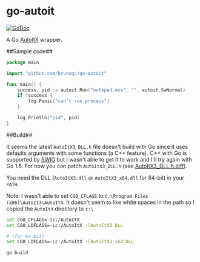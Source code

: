 go-autoit
=========
[![GoDoc](https://godoc.org/github.com/brunoqc/go-autoit?status.png)](https://godoc.org/github.com/brunoqc/go-autoit)

A Go [AutoItX](https://www.autoitscript.com/site/autoit/) wrapper.

##Sample code##
```go
package main

import "github.com/brunoqc/go-autoit"

func main() {
	success, pid := autoit.Run("notepad.exe", "", autoit.SwNormal)
	if !success {
		log.Panic("can't run process")
	}

	log.Println("pid", pid)
}

```

##Build##

It seems the latest `AutoItX3_DLL.h` file doesn't build with Go since it uses defaults arguments with some functions (a C++ feature). C++ with Go is supported by [SWIG](swig.org/Doc3.0/Go.html) but I wasn't able to get it to work and I'll try again with Go 1.5. For now you can patch `AutoItX3_DLL.h` (see [AutoItX3_DLL.h.diff](AutoItX3_DLL.h.diff)).

You need the DLL (`AutoItX3.dll` or `AutoItX3_x64.dll` for 64-bit) in your `PATH`.

Note: I wasn't able to set `CGO_CFLAGS` to `C:\Program Files (x86)\AutoIt3\AutoItX`. It doesn't seem to like white spaces in the path so I copied the `AutoItX` directory to `c:\`

```bash
set CGO_CFLAGS=-Ic:/AutoItX
set CGO_LDFLAGS=-Lc:/AutoItX -lAutoItX3_DLL

# (for 64-bit)
set CGO_LDFLAGS=-Lc:/AutoItX -lAutoItX3_x64_DLL

go build
```
